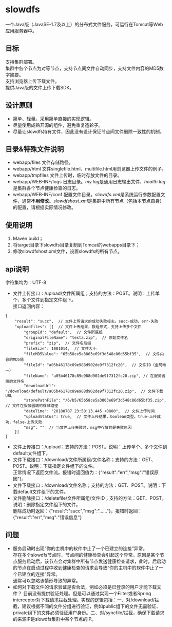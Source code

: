 # slowdfs
一个Java版（JavaSE-1.7及以上）的分布式文件服务，可运行在Tomcat等Web应用服务器中。

## 目标
支持集群部署。   
集群中各个节点为对等节点，支持节点间文件自动同步，支持文件内容的MD5数字摘要。   
支持浏览器上传下载文件。   
提供Java版的文件上传下载SDK。   

## 设计原则
* 简单、轻量。采用简单直接的实现逻辑。
* 尽量使用成熟开源的组件，避免重复造轮子。
* 尽量让slowdfs持有文件，因此没有设计保证节点间文件删除一致性的机制。

## 目录&特殊文件说明
* webapp/files 文件存储路径。
* webapp/html 文件singlefile.html、multifile.html用浏览器上传文件的例子。
* webapp/tmpfiles 文件上传时，临时存放文件的目录。
* webapp/WEB-INF/logs 日志目录。*my.log*是通用日志输出文件，*health.log*是集群各个节点健康检查的日志。
* webapp/WEB-INF/conf 配置文件目录。*slowdfs.xml*是系统运行参数配置文件，通常**不用修改**。*slowdfshost.xml*是集群中所有节点（包括本节点自身）的配置，请根据实际情况修改。

## 使用说明
1. Maven build；
2. 将target目录下slowdfs目录复制到Tomcat的webapps目录下；
3. 修改slowdfshost.xml文件，设置slowdfs的所有节点。

## api说明
字符集均为：UTF-8    
* 文件上传接口：/upload/文件所属组；支持的方法：POST。说明：上传单个、多个文件到指定文件组下。    
接口返回内容：
```
{
	"result": "succ",  // 文件上传请求的成功失败标志。succ-成功，err-失败
	"uploadfiles": [{  // 文件上传结果，数组形式，支持上传多个文件
		"groupId": "default",  // 文件所属组
		"originalFileName": "testa.zip",  // 原始文件名
		"prefix": "zip",  // 文件名后缀
		"fileSize": 1001014,  // 文件大小
		"fileMD5Value": "65b58ce5a3803e69f3d548c86d65bf35",  // 文件内容的MD5值
		"fileId": "a05b46178c89e988d902de9f7312fc20",  // 文件ID（全局唯一）
		"fileName": "a05b46178c89e988d902de9f7312fc20.zip", // 在服务器端的文件名
		"downloadUrl": "/download/default/a05b46178c89e988d902de9f7312fc20.zip",  // 文件下载URL
		"storePathFile": "/6/b5/65b58ce5a3803e69f3d548c86d65bf35.zip",  // 文件在服务器端的存储路径
		"dateTime": "20180707 23:58:13.445 +0800",  // 文件上传时间
		"uploadStatus": true,  // 文件上传结果，boolean类型。true-上传成功，false-上传失败
		"msg": ""  // 当文件上传失败时，msg中存放的是失败原因
	}]
}
```
* 文件上传接口：/upload；支持的方法：POST。说明：上传单个、多个文件到default文件组下。
* 文件下载接口：/download/文件所属组/文件名称；支持的方法：GET、POST。说明：下载指定文件组下的文件。    
正常情况下返回文件流。报错时返回值为：{"result":"err","msg":"错误原因"}。
* 文件下载接口：/download/文件名称；支持的方法：GET、POST。说明：下载default文件组下的文件。
* 文件删除接口：/deletefile/文件所属组/文件ID；支持的方法：GET、POST。说明：删除指定文件组下的文件。    
删除成功时返回：{"result":"succ","msg":"……"}，报错时返回：{"result":"err","msg":"错误信息"}

## 问题
* 服务启动时出现“你的主机中的软件中止了一个已建立的连接”异常。     
存在多个slowdfs节点时，节点间的健康检查会引起这个异常。原因是某个节点服务启动后，该节点会对集群中所有节点发送健康检查请求，此时，后启动的节点在启动过程中收到健康检查的请求会导致“你的主机中的软件中止了一个已建立的连接”异常。    
通常可以忽略该情形导致的异常。
* 如何对下载文件的请求验证是否合法，例如必须是已登录的用户才能下载文件？
目前没有提供验证处理。但是可以通过实现一个Filter或者Spring interceptor对下载请求拦截处理。实现的逻辑包括：一、对/download/拦截，建议根据不同的文件分组进行验证，例如public组下的文件无需验证、private组下的文件必须验证用户身份。二、对/syncfile/拦截，确保下载请求的来源IP是slowdfs集群中某个节点的IP。

